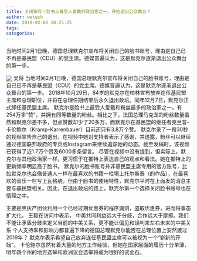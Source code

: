 ```yaml
---
title: 关闭账号！脸书上最受人爱戴的政治家之一，开始退出公众舞台？
author: wetech
date: 2019-02-02 10:25:25
tags: 
categories: 
---
```

当地时间2月1日晚，德国总理默克尔宣布将关闭自己的脸书账号，理由是自己已不再是基民盟（CDU）的党主席。德媒普遍认为，这是默克尔逐渐退出公众舞台的第一步。
<!-- more -->
<img align="center" border="0" src="https://imgcdn.yicai.com/uppics/images/2019/02/aa15626500d8edf943b9c00c751643d0.jpg" />
吴将
当地时间2月1日晚，德国总理默克尔宣布将关闭自己的脸书账号，理由是自己已不再是基民盟（CDU）的党主席。德媒普遍认为，这是默克尔逐渐退出公众舞台的第一步。
2018年10月29日，64岁的默克尔在柏林宣布放弃连任基民盟主席和总理职位，并将在总理任期结束后永久退出政坛。同年12月7日，默克尔正式卸任基民盟主席。
默克尔是脸书上最受人爱戴和粉丝最多的政治家之一，有254万多“赞”，并拥有同等数量的粉丝。相比之下，法国总理马克龙的粉丝数量虽然和默克尔差不多，但点赞数却少了20多万，而默克尔在基民盟的继任者克兰普-卡伦鲍尔（Kramp-Karrenbauer）目前还只有3.8万个赞。
默克尔录了一段30秒的视频宣告自己的退出，在视频中她对支持者表示了感谢，并透露，粉丝可以继续通过德国联邦政府的专页或Instagram来继续追踪她的动态。截至发稿时，该视频已获得了近1.7万个赞及6000多条留言。
尽管在视频中没有提到，但实际上，默克尔与其他政治家一样，更习惯于在推特上表达自己的观点和看法。她在推特上的更新频率明显高于脸书。
默克尔的脸书账号并非基民盟主席专用的官方账号，比如默克尔也会像普通人一样在最喜欢的书籍一栏填上托尔斯泰（的作品），在最喜欢的音乐一栏写上瓦格纳，但由于脸书的使用特性，默克尔平时在上面发的消息主要与基民盟相关。因此，在退出政坛的路上，默克尔第一个选择关闭脸书账号也在情理之中。
 
 
主要是黑灰产团伙利用一个已经过期优惠券的程序漏洞，盗取优惠券，进而将事态扩大化。
王毅在访问中表示， 中美共同利益远大于分歧，合作远大于摩擦。我们不能让矛盾分歧来定义当前的中美关系，更不能让偏见和误判来左右未来的中美关系
个人支持率和影响力都普遍下降的德国总理默克尔能否在总理位置上安然渡过2019年？
默克尔表示希望自己放弃连任基民盟主席可以被视为一个“崭新的开始”。
卡伦鲍尔虽然有着大量的地方工作经验，但她在国家层面的履历十分单薄，明年四个州的地方选举和欧洲议会选举将成为很好的试金石。
